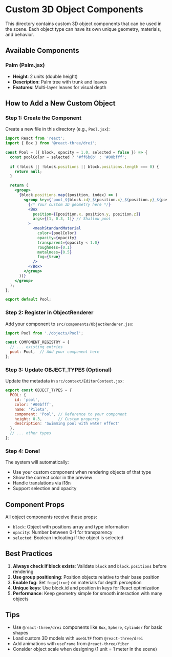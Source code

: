 # Custom 3D Object Components

This directory contains custom 3D object components that can be used in the scene. Each object type can have its own unique geometry, materials, and behavior.

## Available Components

### Palm (Palm.jsx)
- **Height**: 2 units (double height)
- **Description**: Palm tree with trunk and leaves
- **Features**: Multi-layer leaves for visual depth

## How to Add a New Custom Object

### Step 1: Create the Component

Create a new file in this directory (e.g., `Pool.jsx`):

```jsx
import React from 'react';
import { Box } from '@react-three/drei';

const Pool = ({ block, opacity = 1.0, selected = false }) => {
  const poolColor = selected ? '#ff6b6b' : '#00bfff';
  
  if (!block || !block.positions || block.positions.length === 0) {
    return null;
  }

  return (
    <group>
      {block.positions.map((position, index) => (
        <group key={`pool_${block.id}_${position.x}_${position.y}_${position.z}_${index}`}>
          {/* Your custom 3D geometry here */}
          <Box 
            position={[position.x, position.y, position.z]}
            args={[1, 0.3, 1]} // Shallow pool
          >
            <meshStandardMaterial 
              color={poolColor}
              opacity={opacity}
              transparent={opacity < 1.0}
              roughness={0.1}
              metalness={0.5}
              fog={true}
            />
          </Box>
        </group>
      ))}
    </group>
  );
};

export default Pool;
```

### Step 2: Register in ObjectRenderer

Add your component to `src/components/ObjectRenderer.jsx`:

```jsx
import Pool from './objects/Pool';

const COMPONENT_REGISTRY = {
  // ... existing entries
  pool: Pool,  // Add your component here
};
```

### Step 3: Update OBJECT_TYPES (Optional)

Update the metadata in `src/context/EditorContext.jsx`:

```jsx
export const OBJECT_TYPES = {
  POOL: {
    id: 'pool',
    color: '#00bfff',
    name: 'Pileta',
    component: 'Pool', // Reference to your component
    height: 0.3,       // Custom property
    description: 'Swimming pool with water effect'
  },
  // ... other types
};
```

### Step 4: Done!

The system will automatically:
- Use your custom component when rendering objects of that type
- Show the correct color in the preview
- Handle translations via i18n
- Support selection and opacity

## Component Props

All object components receive these props:

- `block`: Object with positions array and type information
- `opacity`: Number between 0-1 for transparency
- `selected`: Boolean indicating if the object is selected

## Best Practices

1. **Always check if block exists**: Validate `block` and `block.positions` before rendering
2. **Use group positioning**: Position objects relative to their base position
3. **Enable fog**: Set `fog={true}` on materials for depth perception
4. **Unique keys**: Use block.id and position in keys for React optimization
5. **Performance**: Keep geometry simple for smooth interaction with many objects

## Tips

- Use `@react-three/drei` components like `Box`, `Sphere`, `Cylinder` for basic shapes
- Load custom 3D models with `useGLTF` from `@react-three/drei`
- Add animations with `useFrame` from `@react-three/fiber`
- Consider object scale when designing (1 unit = 1 meter in the scene)

